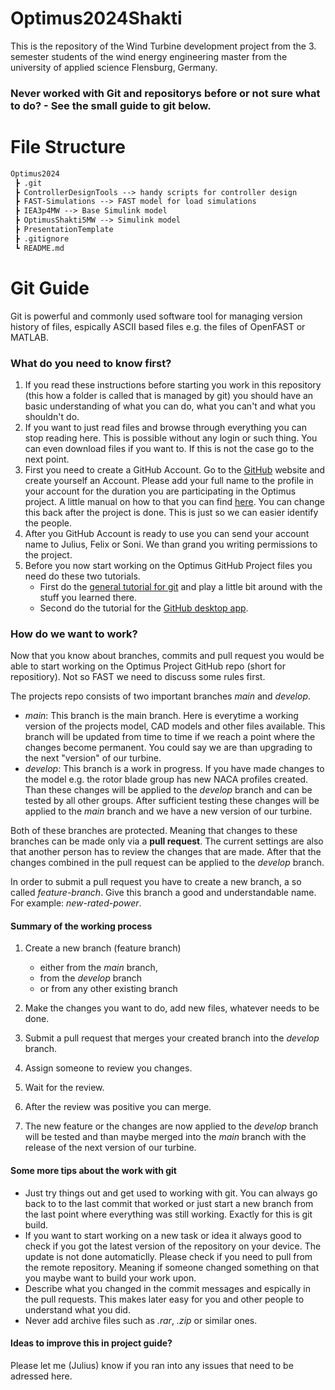 # Optimus2024Shakti
This is the repository of the Wind Turbine development project from the 3. semester students  of the wind energy engineering master from the university of applied science Flensburg, Germany.

### Never worked with Git and repositorys before or not sure what to do? - See the small guide to git below.

# File Structure
```md
Optimus2024
 ┣ .git
 ┣ ControllerDesignTools --> handy scripts for controller design
 ┣ FAST-Simulations --> FAST model for load simulations
 ┣ IEA3p4MW --> Base Simulink model
 ┣ OptimusShakti5MW --> Simulink model
 ┣ PresentationTemplate
 ┣ .gitignore
 ┗ README.md
```

# Git Guide
Git is powerful and commonly used software tool for managing version history of files, espically ASCII based files e.g. the files of OpenFAST or MATLAB. 

### What do you need to know first?
1. If you read these instructions before starting you work in this repository (this how a folder is called that is managed by git) you should have an basic understanding of what you can do, what you can't and what you shouldn't do. 
2. If you want to just read files and browse through everything you can stop reading here. This is possible without any login or such thing. You can even download files if you want to. If this is not the case go to the next point.
3. First you need to create a GitHub Account. Go to the [GitHub](https://github.com/) website and create yourself an Account. Please add your full name to the profile in your account for the duration you are participating in the Optimus project. A little manual on how to that you can find [here](https://docs.github.com/en/account-and-profile/setting-up-and-managing-your-github-profile/customizing-your-profile/personalizing-your-profile). You can change this back after the project is done. This is just so we can easier identify the people. 
4. After you GitHub Account is ready to use you can send your account name to Julius, Felix or Soni. We than grand you writing permissions to the project.
5. Before you now start working on the Optimus GitHub Project files you need do these two tutorials.
    * First do the [general tutorial for git](https://docs.github.com/en/get-started/start-your-journey/hello-world) and play a little bit around with the stuff you learned there.
    * Second do the tutorial for the [GitHub desktop app](https://docs.github.com/en/desktop/overview/getting-started-with-github-desktop).

### How do we want to work?
Now that you know about branches, commits and pull request you would be able to start working on the Optimus Project GitHub repo (short for repositiory). Not so FAST we need to discuss some rules first. 

The projects repo consists of two important branches _main_ and _develop_. 

* _main_: This branch is the main branch. Here is everytime a working version of the projects model, CAD models and other files available. This branch will be updated from time to time if we reach a point where the changes become permanent. You could say we are than upgrading to the next "version" of our turbine.
* _develop_: This branch is a work in progress. If you have made changes to the model e.g. the rotor blade group has new NACA profiles created. Than these changes will be applied to the _develop_ branch and can be tested by all other groups. After sufficient testing these changes will be applied to the _main_ branch and we have a new version of our turbine.

Both of these branches are protected. Meaning that changes to these branches can be made only via a **pull request**. The current settings are also that another person has to review the changes that are made. After that the changes combined in the pull request can be applied to the _develop_ branch. 

In order to submit a pull request you have to create a new branch, a so called _feature-branch_. Give this branch a good and understandable name. For example: _new-rated-power_.

#### Summary of the working process
1. Create a new branch (feature branch)
    
    * either from the _main_ branch,
    * from the _develop_ branch 
    * or from any other existing branch
2. Make the changes you want to do, add new files, whatever needs to be done.
3. Submit a pull request that merges your created branch into the _develop_ branch.
4. Assign someone to review you changes.
5. Wait for the review.
6. After the review was positive you can merge.
7. The new feature or the changes are now applied to the _develop_ branch will be tested and than maybe merged into the _main_ branch with the release of the next version of our turbine.

#### Some more tips about the work with git
* Just try things out and get used to working with git. You can always go back to to the last commit that worked or just start a new branch from the last point where everything was still working. Exactly for this is git build.
* If you want to start working on a new task or idea it always good to check if you got the latest version of the repository on your device. The update is not done automaticlly. Please check if you need to pull from the remote repository. Meaning if someone changed something on that you maybe want to build your work upon.
* Describe what you changed in the commit messages and espically in the pull requests. This makes later easy for you and other people to understand what you did.
* Never add archive files such as _.rar_, _.zip_ or similar ones.

#### Ideas to improve this in project guide? 
Please let me (Julius) know if you ran into any issues that need to be adressed here.




